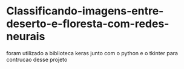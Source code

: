 # Classificando-imagens-entre-deserto-e-floresta-com-redes-neurais
foram utilizado a biblioteca keras junto com o python e o tkinter para contrucao desse projeto
